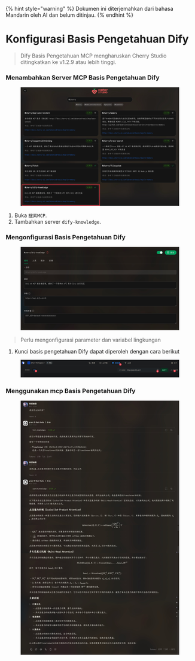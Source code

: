 
{% hint style="warning" %}
Dokumen ini diterjemahkan dari bahasa Mandarin oleh AI dan belum ditinjau.
{% endhint %}

# Konfigurasi Basis Pengetahuan Dify

> Dify Basis Pengetahuan MCP mengharuskan Cherry Studio ditingkatkan ke v1.2.9 atau lebih tinggi.

### Menambahkan Server MCP Basis Pengetahuan Dify

<figure><img src="../../.gitbook/assets/CleanShot 2025-04-27 at 10.36.29@2x.jpg" alt=""><figcaption></figcaption></figure>

1. Buka `搜索MCP`.
2. Tambahkan server `dify-knowledge`.

### Mengonfigurasi Basis Pengetahuan Dify

<figure><img src="../../.gitbook/assets/CleanShot 2025-04-27 at 10.36.05@2x.jpg" alt=""><figcaption></figcaption></figure>

> Perlu mengonfigurasi parameter dan variabel lingkungan

1. Kunci basis pengetahuan Dify dapat diperoleh dengan cara berikut

<figure><img src="../../.gitbook/assets/CleanShot 2025-04-27 at 10.46.16@2x.jpg" alt=""><figcaption></figcaption></figure>

### Menggunakan mcp Basis Pengetahuan Dify

<figure><img src="../../.gitbook/assets/CleanShot 2025-04-27 at 10.26.24@2x.jpg" alt=""><figcaption></figcaption></figure>